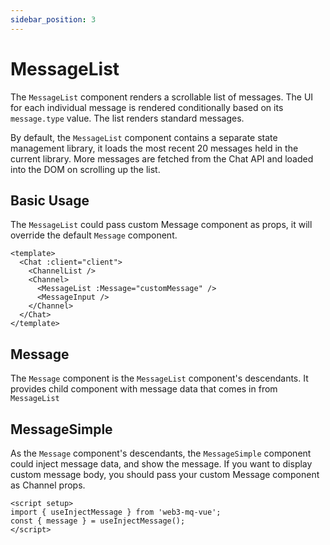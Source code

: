 ```yaml
---
sidebar_position: 3
---
```


# MessageList

The `MessageList` component renders a scrollable list of messages. The UI for each individual message is rendered conditionally based on its `message.type` value. The list renders standard messages.

By default, the `MessageList` component contains a separate state management library, it loads the most recent 20 messages held in the current library. More messages are fetched from the Chat API and loaded into the DOM on scrolling up the list. 


## Basic Usage

The `MessageList` could pass custom Message component as props, it will override the default `Message` component.

```vue
<template>
  <Chat :client="client">
    <ChannelList />
    <Channel>
      <MessageList :Message="customMessage" />
      <MessageInput />
    </Channel>
  </Chat>
</template>
```

## Message

The `Message` component is the `MessageList` component's descendants. It provides child component with message data that comes in from `MessageList`


## MessageSimple

As the `Message` component's descendants, the `MessageSimple` component could inject message data, and show the message. If you want to display custom message body, you should pass your custom Message component as Channel props.

```vue
<script setup>
import { useInjectMessage } from 'web3-mq-vue';
const { message } = useInjectMessage();
</script>

```


